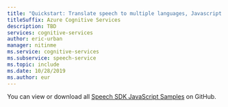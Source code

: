 ```yaml
---
title: "Quickstart: Translate speech to multiple languages, Javascript - Speech service"
titleSuffix: Azure Cognitive Services
description: TBD
services: cognitive-services
author: eric-urban
manager: nitinme
ms.service: cognitive-services
ms.subservice: speech-service
ms.topic: include
ms.date: 10/28/2019
ms.author: eur
---
```


You can view or download all <a href="https://aka.ms/speech/github-javascript">Speech SDK JavaScript Samples</a> on GitHub. 
